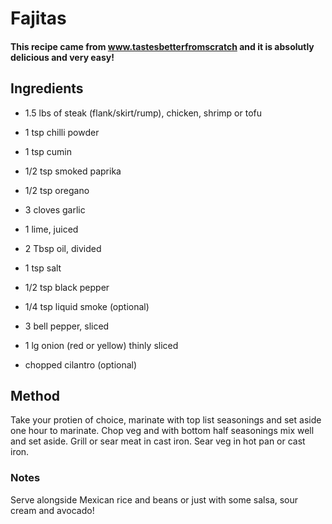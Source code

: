 # Fajitas

#### This recipe came from www.tastesbetterfromscratch and it is absolutly delicious and very easy!

## Ingredients

* 1.5 lbs of steak (flank/skirt/rump), chicken, shrimp or tofu
* 1 tsp chilli powder
* 1 tsp cumin
* 1/2 tsp smoked paprika
* 1/2 tsp oregano
* 3 cloves garlic
* 1 lime, juiced
* 2 Tbsp oil, divided

* 1 tsp salt
* 1/2 tsp black pepper
* 1/4 tsp liquid smoke (optional)
* 3 bell pepper, sliced
* 1 lg onion (red or yellow) thinly sliced

* chopped cilantro (optional)

## Method

Take your protien of choice, marinate with top list seasonings and set aside one hour to marinate.
Chop veg and with bottom half seasonings mix well and set aside.
Grill or sear meat in cast iron.
Sear veg in hot pan or cast iron.

### Notes

Serve alongside Mexican rice and beans or just with some salsa, sour cream and avocado!
